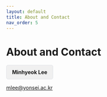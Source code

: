 ```yaml
---
layout: default
title: About and Contact
nav_order: 5 
---
```


# About and Contact

<div style="border: 1px solid #e1e4e8; padding: 10px 15px; border-radius: 5px; background-color: #f0f0f0; display: inline-block; font-weight: bold;">
  Minhyeok Lee
</div>

[mlee@yonsei.ac.kr](mailto:mlee@yonsei.ac.kr)

